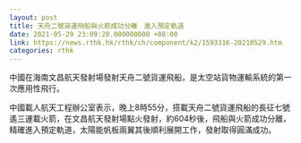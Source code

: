 ```yaml
---
layout: post
title: 天舟二號貨運飛船與火箭成功分離　進入預定軌道
date: 2021-05-29 23:09:20.000000000 +08:00
link: https://news.rthk.hk/rthk/ch/component/k2/1593316-20210529.htm
categories: rthk
---
```


中國在海南文昌航天發射場發射天舟二號貨運飛船，是太空站貨物運輸系統的第一次應用性飛行。

中國載人航天工程辦公室表示，晚上8時55分，搭載天舟二號貨運飛船的長征七號遙三運載火箭，在文昌航天發射場點火發射，約604秒後，飛船與火箭成功分離，精確進入預定軌道，太陽能帆板兩翼其後順利展開工作，發射取得圓滿成功。

